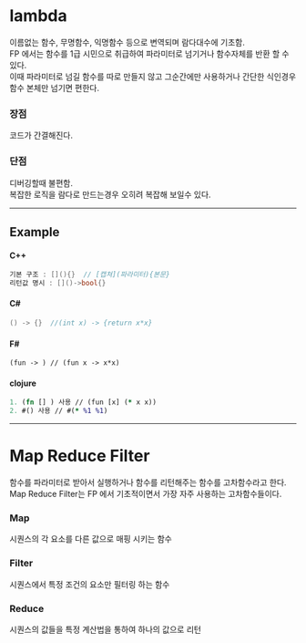 # lambda
이름없는 함수, 무명함수, 익명함수 등으로 변역되며 람다대수에 기초함.  
FP 에서는 함수를 1급 시민으로 취급하여 파라미터로 넘기거나 함수자체를 반환 할 수 있다.  
이때 파라미터로 넘길 함수를 따로 만들지 않고 그순간에만 사용하거나 간단한 식인경우 함수 본체만 넘기면 편한다.  

### 장점
코드가 간결해진다.


### 단점
디버깅할때 불편함.  
복잡한 로직을 람다로 만드는경우 오히려 복잡해 보일수 있다.
____
## Example
#### C++
```C++
기본 구조 : [](){}  // [캡쳐](파라미터){본문}
리턴값 명시 : []()->bool{}  
```
#### C#
```C#
() -> {}  //(int x) -> {return x*x}
```

#### F#
```F#
(fun -> ) // (fun x -> x*x)
```
#### clojure
``` clojure
1. (fn [] ) 사용 // (fun [x] (* x x))
2. #() 사용 // #(* %1 %1)
```
____
# Map Reduce Filter
함수를 파라미터로 받아서 실행하거나 함수를 리턴해주는 함수를 고차함수라고 한다.  
Map Reduce Filter는 FP 에서 기초적이면서 가장 자주 사용하는 고차함수들이다.   

### Map
시퀀스의 각 요소를 다른 값으로 매핑 시키는 함수

### Filter
시퀀스에서 특정 조건의 요소만 필터링 하는 함수

### Reduce 
시퀀스의 값들을 특정 계산법을 통하여 하나의 값으로 리턴

